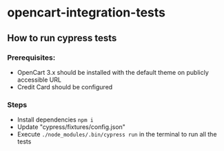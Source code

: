 # opencart-integration-tests

## How to run cypress tests

### Prerequisites: 

* OpenCart 3.x should be installed with the default theme on publicly accessible URL
* Credit Card should be configured

### Steps 

* Install dependencies `npm i`
* Update "cypress/fixtures/config.json"
* Execute `./node_modules/.bin/cypress run` in the terminal to run all the tests